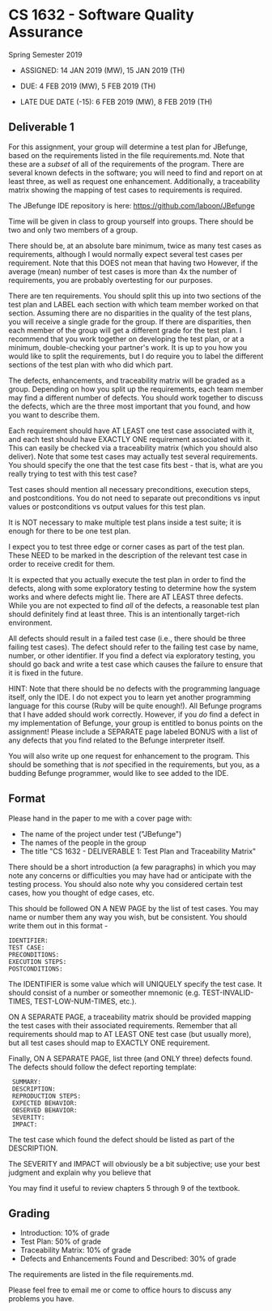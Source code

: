 # CS 1632 - Software Quality Assurance
Spring Semester 2019

* ASSIGNED: 14 JAN 2019 (MW), 15 JAN 2019 (TH)

* DUE: 4 FEB 2019 (MW), 5 FEB 2019 (TH)

* LATE DUE DATE (-15): 6 FEB 2019 (MW), 8 FEB 2019 (TH)

## Deliverable 1

For this assignment, your group will determine a test plan for JBefunge, based on the requirements listed in the file requirements.md.  Note that these are a _subset_ of all of the requirements of the program.  There are several known defects in the software; you will need to find and report on at least three, as well as request one enhancement.  Additionally, a traceability matrix showing the mapping of test cases to requirements is required.

The JBefunge IDE repository is here: https://github.com/laboon/JBefunge

Time will be given in class to group yourself into groups.  There should be two and only two members of a group.

There should be, at an absolute bare minimum, twice as many test cases as requirements, although I would normally expect several test cases per requirement.   Note that this DOES not mean that having two However, if the average (mean) number of test cases is more than 4x the number of requirements, you are probably overtesting for our purposes.

There are ten requirements.  You should split this up into two sections of the test plan and LABEL each section with which team member worked on that section.  Assuming there are no disparities in the quality of the test plans, you will receive a single grade for the group.  If there are disparities, then each member of the group will get a different grade for the test plan.  I recommend that you work together on developing the test plan, or at a minimum, double-checking your partner's work.  It is up to you how you would like to split the requirements, but I do require you to label the different sections of the test plan with who did which part.

The defects, enhancements, and traceability matrix will be graded as a group.  Depending on how you split up the requirements, each team member may find a different number of defects.  You should work together to discuss the defects, which are the three most important that you found, and how you want to describe them.

Each requirement should have AT LEAST one test case associated with it, and each test should have EXACTLY ONE requirement associated with it.  This can easily be checked via a traceability matrix (which you should also deliver).  Note that some test cases may actually test several requirements.  You should specify the one that the test case fits best - that is, what are you really trying to test with this test case?

Test cases should mention all necessary preconditions, execution steps, and postconditions.  You do not need to separate out preconditions vs input values or postconditions vs output values for this test plan.

It is NOT necessary to make multiple test plans inside a test suite; it is enough for there to be one test plan.

I expect you to test three edge or corner cases as part of the test plan.  These NEED to be marked in the description of the relevant test case in order to receive credit for them.

It is expected that you actually execute the test plan in order to find the defects, along with some exploratory testing to determine how the system works and where defects might lie.  There are AT LEAST three defects.  While you are not expected to find *all* of the defects, a reasonable test plan should definitely find at least three.  This is an intentionally target-rich environment.

All defects should result in a failed test case (i.e., there should be three failing test cases).  The defect should refer to the failing test case by name, number, or other identifier.  If you find a defect via exploratory testing, you should go back and write a test case which causes the failure to ensure that it is fixed in the future.

HINT: Note that there should be no defects with the programming language itself, only the IDE.  I do not expect you to learn yet another programming language for this course (Ruby will be quite enough!).  All Befunge programs that I have added should work correctly.  However, if you *do* find a defect in my implementation of Befunge, your group is entitled to bonus points on the assignment!  Please include a SEPARATE page labeled BONUS with a list of any defects that you find related to the Befunge interpreter itself.

You will also write up one request for enhancement to the program.  This should be something that is _not_ specified in the requirements, but you, as a budding Befunge programmer, would like to see added to the IDE.

## Format
Please hand in the paper to me with a cover page with:
* The name of the project under test ("JBefunge")
* The names of the people in the group
* The title "CS 1632 - DELIVERABLE 1: Test Plan and Traceability Matrix"

There should be a short introduction (a few paragraphs) in which you may note any concerns or difficulties you may have had or anticipate with the testing process.  You should also note why you considered certain test cases, how you thought of edge cases, etc.

This should be followed ON A NEW PAGE by the list of test cases.  You may name or number them any way you wish, but be consistent.  You should write them out in this format -

	IDENTIFIER:
	TEST CASE: 
	PRECONDITIONS:
	EXECUTION STEPS:
	POSTCONDITIONS:

The IDENTIFIER is some value which will UNIQUELY specify the test case.  It should consist of a number or someother mnemonic (e.g. TEST-INVALID-TIMES, TEST-LOW-NUM-TIMES, etc.).  

ON A SEPARATE PAGE, a traceability matrix should be provided mapping the test cases with their associated requirements.  Remember that all requirements should map to AT LEAST ONE test case (but usually more), but all test cases should map to EXACTLY ONE requirement.  

Finally, ON A SEPARATE PAGE, list three (and ONLY three) defects found.  The defects should follow the defect reporting template:

	 SUMMARY:
	 DESCRIPTION:
	 REPRODUCTION STEPS:
	 EXPECTED BEHAVIOR:
	 OBSERVED BEHAVIOR:
	 SEVERITY:
	 IMPACT:

The test case which found the defect should be listed as part of the DESCRIPTION.

The SEVERITY and IMPACT will obviously be a bit subjective; use your best judgment and explain why you believe that 

You may find it useful to review chapters 5 through 9 of the textbook.

## Grading
* Introduction: 10% of grade
* Test Plan: 50% of grade
* Traceability Matrix: 10% of grade
* Defects and Enhancements Found and Described: 30% of grade

The requirements are listed in the file requirements.md.

Please feel free to email me or come to office hours to discuss any problems you have. 
 
